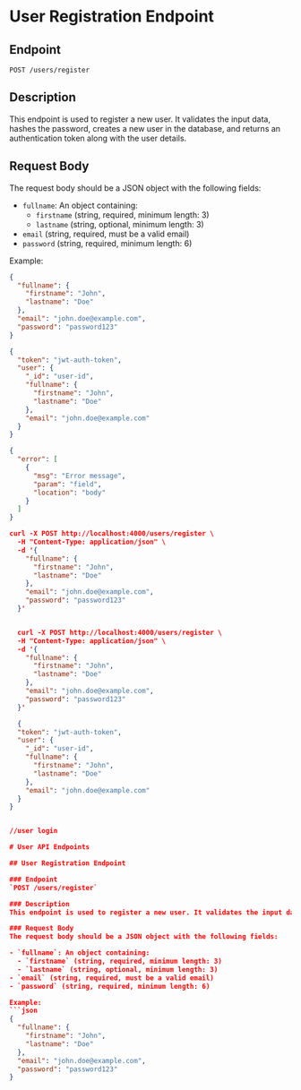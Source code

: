 # User Registration Endpoint

## Endpoint
`POST /users/register`

## Description
This endpoint is used to register a new user. It validates the input data, hashes the password, creates a new user in the database, and returns an authentication token along with the user details.

## Request Body
The request body should be a JSON object with the following fields:

- `fullname`: An object containing:
  - `firstname` (string, required, minimum length: 3)
  - `lastname` (string, optional, minimum length: 3)
- `email` (string, required, must be a valid email)
- `password` (string, required, minimum length: 6)

Example:
```json
{
  "fullname": {
    "firstname": "John",
    "lastname": "Doe"
  },
  "email": "john.doe@example.com",
  "password": "password123"
}

{
  "token": "jwt-auth-token",
  "user": {
    "_id": "user-id",
    "fullname": {
      "firstname": "John",
      "lastname": "Doe"
    },
    "email": "john.doe@example.com"
  }
}

{
  "error": [
    {
      "msg": "Error message",
      "param": "field",
      "location": "body"
    }
  ]
}

curl -X POST http://localhost:4000/users/register \
  -H "Content-Type: application/json" \
  -d '{
    "fullname": {
      "firstname": "John",
      "lastname": "Doe"
    },
    "email": "john.doe@example.com",
    "password": "password123"
  }'


  curl -X POST http://localhost:4000/users/register \
  -H "Content-Type: application/json" \
  -d '{
    "fullname": {
      "firstname": "John",
      "lastname": "Doe"
    },
    "email": "john.doe@example.com",
    "password": "password123"
  }'

  {
  "token": "jwt-auth-token",
  "user": {
    "_id": "user-id",
    "fullname": {
      "firstname": "John",
      "lastname": "Doe"
    },
    "email": "john.doe@example.com"
  }
}


//user login

# User API Endpoints

## User Registration Endpoint

### Endpoint
`POST /users/register`

### Description
This endpoint is used to register a new user. It validates the input data, hashes the password, creates a new user in the database, and returns an authentication token along with the user details.

### Request Body
The request body should be a JSON object with the following fields:

- `fullname`: An object containing:
  - `firstname` (string, required, minimum length: 3)
  - `lastname` (string, optional, minimum length: 3)
- `email` (string, required, must be a valid email)
- `password` (string, required, minimum length: 6)

Example:
```json
{
  "fullname": {
    "firstname": "John",
    "lastname": "Doe"
  },
  "email": "john.doe@example.com",
  "password": "password123"
}